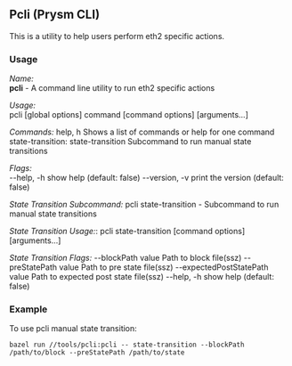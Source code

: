 ## Pcli (Prysm CLI)

This is a utility to help users perform eth2 specific actions.

### Usage

*Name:*  
   **pcli** - A command line utility to run eth2 specific actions

*Usage:*  
   pcli [global options] command [command options] [arguments...]

*Commands:*
     help, h  Shows a list of commands or help for one command
   state-transition:
     state-transition  Subcommand to run manual state transitions


*Flags:*  
   --help, -h     show help (default: false)
   --version, -v  print the version (default: false)

*State Transition Subcommand:*
   pcli state-transition - Subcommand to run manual state transitions

*State Transition Usage:*:
   pcli state-transition [command options] [arguments...]


*State Transition Flags:*
   --blockPath value              Path to block file(ssz)
   --preStatePath value           Path to pre state file(ssz)
   --expectedPostStatePath value  Path to expected post state file(ssz)
   --help, -h                     show help (default: false)



### Example

To use pcli manual state transition:

```
bazel run //tools/pcli:pcli -- state-transition --blockPath /path/to/block --preStatePath /path/to/state
```

